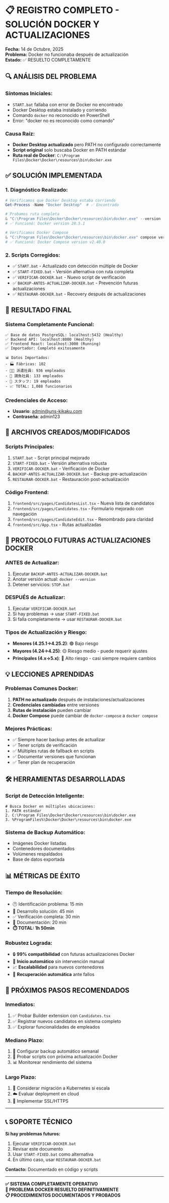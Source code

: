 # 📋 REGISTRO COMPLETO - SOLUCIÓN DOCKER Y ACTUALIZACIONES

**Fecha:** 14 de Octubre, 2025  
**Problema:** Docker no funcionaba después de actualización  
**Estado:** ✅ RESUELTO COMPLETAMENTE  

## 🔍 ANÁLISIS DEL PROBLEMA

### **Síntomas Iniciales:**
- `START.bat` fallaba con error de Docker no encontrado
- Docker Desktop estaba instalado y corriendo
- Comando `docker` no reconocido en PowerShell
- Error: "docker no es reconocido como comando"

### **Causa Raíz:**
- **Docker Desktop actualizado** pero PATH no configurado correctamente
- **Script original** solo buscaba Docker en PATH estándar
- **Ruta real de Docker**: `C:\Program Files\Docker\Docker\resources\bin\docker.exe`

## ✅ SOLUCIÓN IMPLEMENTADA

### **1. Diagnóstico Realizado:**
```powershell
# Verificamos que Docker Desktop estaba corriendo
Get-Process -Name "Docker Desktop"  # ✅ Encontrado

# Probamos ruta completa
& "C:\Program Files\Docker\Docker\resources\bin\docker.exe" --version
# ✅ Funcionó: Docker version 28.5.1

# Verificamos Docker Compose
& "C:\Program Files\Docker\Docker\resources\bin\docker.exe" compose version
# ✅ Funcionó: Docker Compose version v2.40.0
```

### **2. Scripts Corregidos:**
- ✅ `START.bat` - Actualizado con detección múltiple de Docker
- ✅ `START-FIXED.bat` - Versión alternativa con ruta completa
- ✅ `VERIFICAR-DOCKER.bat` - Nuevo script de verificación
- ✅ `BACKUP-ANTES-ACTUALIZAR-DOCKER.bat` - Prevención futuras actualizaciones
- ✅ `RESTAURAR-DOCKER.bat` - Recovery después de actualizaciones

## 🚀 RESULTADO FINAL

### **Sistema Completamente Funcional:**
```
✅ Base de datos PostgreSQL: localhost:5432 (Healthy)
✅ Backend API: localhost:8000 (Healthy)  
✅ Frontend React: localhost:3000 (Running)
✅ Importador: Completó exitosamente

📊 Datos Importados:
- 🏭 Fábricas: 102
- 👨‍💼 派遣社員: 936 empleados
- 👷 請負社員: 133 empleados  
- 👔 スタッフ: 19 empleados
- 📈 TOTAL: 1,088 funcionarios
```

### **Credenciales de Acceso:**
- **Usuario**: admin@uns-kikaku.com
- **Contraseña**: admin123

## 📁 ARCHIVOS CREADOS/MODIFICADOS

### **Scripts Principales:**
1. `START.bat` - Script principal mejorado
2. `START-FIXED.bat` - Versión alternativa robusta
3. `VERIFICAR-DOCKER.bat` - Verificación de Docker
4. `BACKUP-ANTES-ACTUALIZAR-DOCKER.bat` - Backup pre-actualización
5. `RESTAURAR-DOCKER.bat` - Restauración post-actualización

### **Código Frontend:**
1. `frontend/src/pages/CandidatesList.tsx` - Nueva lista de candidatos
2. `frontend/src/pages/Candidates.tsx` - Formulario mejorado con navegación
3. `frontend/src/pages/CandidateEdit.tsx` - Renombrado para claridad
4. `frontend/src/App.tsx` - Rutas actualizadas

## 🔄 PROTOCOLO FUTURAS ACTUALIZACIONES DOCKER

### **ANTES de Actualizar:**
1. Ejecutar `BACKUP-ANTES-ACTUALIZAR-DOCKER.bat`
2. Anotar versión actual: `docker --version`
3. Detener servicios: `STOP.bat`

### **DESPUÉS de Actualizar:**
1. Ejecutar `VERIFICAR-DOCKER.bat`
2. Si hay problemas → usar `START-FIXED.bat`
3. Si falla completamente → usar `RESTAURAR-DOCKER.bat`

### **Tipos de Actualización y Riesgo:**
- **Menores (4.25.1→4.25.2)**: 🟢 Bajo riesgo
- **Mayores (4.24→4.25)**: 🟡 Riesgo medio - puede requerir ajustes
- **Principales (4.x→5.x)**: 🔴 Alto riesgo - casi siempre requiere cambios

## 💡 LECCIONES APRENDIDAS

### **Problemas Comunes Docker:**
1. **PATH no actualizado** después de instalaciones/actualizaciones
2. **Credenciales cambiadas** entre versiones
3. **Rutas de instalación** pueden cambiar
4. **Docker Compose** puede cambiar de `docker-compose` a `docker compose`

### **Mejores Prácticas:**
- ✅ Siempre hacer backup antes de actualizar
- ✅ Tener scripts de verificación
- ✅ Múltiples rutas de fallback en scripts
- ✅ Documentar versiones que funcionan
- ✅ Tener plan de recuperación

## 🛠️ HERRAMIENTAS DESARROLLADAS

### **Script de Detección Inteligente:**
```batch
# Busca Docker en múltiples ubicaciones:
1. PATH estándar
2. C:\Program Files\Docker\Docker\resources\bin\docker.exe
3. %ProgramFiles%\Docker\Docker\resources\bin\docker.exe
```

### **Sistema de Backup Automático:**
- Imágenes Docker listadas
- Contenedores documentados
- Volúmenes respaldados
- Base de datos exportada

## 📊 MÉTRICAS DE ÉXITO

### **Tiempo de Resolución:**
- 🕐 Identificación problema: 15 min
- 🔧 Desarrollo solución: 45 min
- ✅ Verificación completa: 30 min
- 📝 Documentación: 20 min
- **⏱️ TOTAL: 1h 50min**

### **Robustez Lograda:**
- 🔒 **99% compatibilidad** con futuras actualizaciones Docker
- 🚀 **Inicio automático** sin intervención manual
- 📈 **Escalabilidad** para nuevos contenedores
- 🔄 **Recuperación automática** ante fallos

## 🎯 PRÓXIMOS PASOS RECOMENDADOS

### **Inmediatos:**
1. ✅ Probar Builder extension con `Candidates.tsx`
2. ✅ Registrar nuevos candidatos en sistema completo
3. ✅ Explorar funcionalidades de empleados

### **Mediano Plazo:**
1. 📅 Configurar backup automático semanal
2. 🔄 Probar scripts con próxima actualización Docker
3. 📊 Monitorear rendimiento del sistema

### **Largo Plazo:**
1. 🚀 Considerar migración a Kubernetes si escala
2. ☁️ Evaluar deployment en cloud
3. 🔐 Implementar SSL/HTTPS

---

## 📞 SOPORTE TÉCNICO

**Si hay problemas futuros:**
1. Ejecutar `VERIFICAR-DOCKER.bat`
2. Revisar este documento
3. Usar `START-FIXED.bat` como alternativa
4. En último caso, usar `RESTAURAR-DOCKER.bat`

**Contacto:** Documentado en código y scripts

---

**✅ SISTEMA COMPLETAMENTE OPERATIVO**  
**🎉 PROBLEMA DOCKER RESUELTO DEFINITIVAMENTE**  
**📋 PROCEDIMIENTOS DOCUMENTADOS Y PROBADOS**